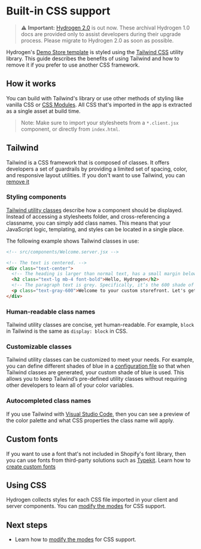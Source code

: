 # Built-in CSS support


> ⚠️ **Important:** [Hydrogen 2.0](https://hydrogen.shopify.dev) is out now. These archival Hydrogen 1.0 docs are provided only to assist developers during their upgrade process. Please migrate to Hydrogen 2.0 as soon as possible.


Hydrogen's [Demo Store template](/docs/tutorials/getting-started/templates/) is styled using the [Tailwind CSS](https://tailwindcss.com/) utility library. This guide describes the benefits of using Tailwind and how to remove it if you prefer to use another CSS framework.

## How it works

You can build with Tailwind's library or use other methods of styling like vanilla CSS or [CSS Modules](custom-storefronts/hydrogen/css-support/import-css-in-rsc#modify-modes-for-css-support). All CSS that's imported in the app is extracted as a single asset at build time.

> Note:
> Make sure to import your stylesheets from a `*.client.jsx` component, or directly from `index.html`.

## Tailwind

Tailwind is a CSS framework that is composed of classes. It offers developers a set of guardrails by providing a limited set of spacing, color, and responsive layout utilities. If you don't want to use Tailwind, you can [remove it](/docs/tutorials/css-support/remove-tailwind/)

### Styling components

[Tailwind utility classes](https://tailwindcss.com/docs/utility-first) describe how a component should be displayed. Instead of accessing a stylesheets folder, and cross-referencing a classname, you can simply add class names. This means that your JavaScript logic, templating, and styles can be located in a single place.

The following example shows Tailwind classes in use:

```html
<!-- src/components/Welcome.server.jsx -->

<!-- The text is centered. -->
<div class="text-center">
  <!-- The heading is larger than normal text, has a small margin below it, and is bold. -->
  <h2 class="text-lg mb-4 font-bold">Hello, Hydrogen</h2>
  <!-- The paragraph text is grey. Specifically, it’s the 600 shade of gray (100 is lightest and 900 is darkest). -->
  <p class="text-gray-600">Welcome to your custom storefront. Let's get building.</p>
</div>
```



### Human-readable class names

Tailwind utility classes are concise, yet human-readable. For example, `block` in Tailwind is the same as `display: block` in CSS.

### Customizable classes

Tailwind utility classes can be customized to meet your needs. For example, you can define different shades of blue in a [configuration file](https://tailwindcss.com/docs/configuration) so that when Tailwind classes are generated, your custom shade of blue is used. This allows you to keep Tailwind’s pre-defined utility classes without requiring other developers to learn all of your color variables.

### Autocompleted class names

If you use Tailwind with [Visual Studio Code](https://code.visualstudio.com/), then you can see a preview of the color palette and what CSS properties the class name will apply.

## Custom fonts

If you want to use a font that's not included in Shopify's font library, then you can use fonts from third-party solutions such as [Typekit](https://fonts.adobe.com/fonts). Learn how to [create custom fonts](/docs/tutorials/css-support/create-custom-fonts/)

## Using CSS

Hydrogen collects styles for each CSS file imported in your client and server components. You can [modify the modes](/docs/tutorials/css-support/import-css-in-rsc/) for CSS support.

## Next steps

- Learn how to [modify the modes](/docs/tutorials/css-support/import-css-in-rsc/) for CSS support.
